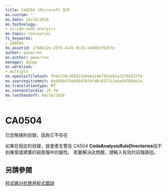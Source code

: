 ```yaml
---
title: CA0504 |Microsoft 文件
ms.custom: ''
ms.date: 10/19/2016
ms.technology:
- vs-ide-code-analysis
ms.topic: conceptual
f1_keywords:
- CA0504
ms.assetid: 1768b12e-25f5-4145-9c33-e46965f635fe
author: gewarren
ms.author: gewarren
manager: douge
ms.workload:
- multiple
ms.openlocfilehash: 594c170c506831b0aba14bf3b3e03a23765b72f0
ms.sourcegitcommit: 6a9d5bd75e50947659fd6c837111a6a547884e2a
ms.translationtype: MT
ms.contentlocale: zh-TW
ms.lasthandoff: 04/16/2018
---
```

# <a name="ca0504"></a>CA0504
已忽略規則目錄，因為它不存在  
  
 如果在指定的目錄，就會產生警告 CA504 **CodeAnalysisRuleDirectories**找不到專案或建置的組態檔中的屬性。 若要解決此問題，請輸入有效的目錄路徑。  
  
## <a name="see-also"></a>另請參閱  
 [程式碼分析應用程式錯誤](../code-quality/code-analysis-application-errors.md)   
